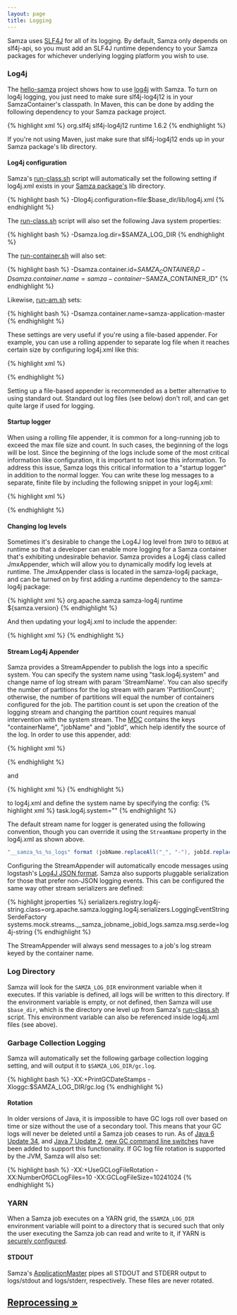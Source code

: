 ```yaml
---
layout: page
title: Logging
---
```

<!--
   Licensed to the Apache Software Foundation (ASF) under one or more
   contributor license agreements.  See the NOTICE file distributed with
   this work for additional information regarding copyright ownership.
   The ASF licenses this file to You under the Apache License, Version 2.0
   (the "License"); you may not use this file except in compliance with
   the License.  You may obtain a copy of the License at

       http://www.apache.org/licenses/LICENSE-2.0

   Unless required by applicable law or agreed to in writing, software
   distributed under the License is distributed on an "AS IS" BASIS,
   WITHOUT WARRANTIES OR CONDITIONS OF ANY KIND, either express or implied.
   See the License for the specific language governing permissions and
   limitations under the License.
-->

Samza uses [SLF4J](http://www.slf4j.org/) for all of its logging. By default, Samza only depends on slf4j-api, so you must add an SLF4J runtime dependency to your Samza packages for whichever underlying logging platform you wish to use.

### Log4j

The [hello-samza](/startup/hello-samza/{{site.version}}) project shows how to use [log4j](http://logging.apache.org/log4j/1.2/) with Samza. To turn on log4j logging, you just need to make sure slf4j-log4j12 is in your SamzaContainer's classpath. In Maven, this can be done by adding the following dependency to your Samza package project.

{% highlight xml %}
<dependency>
  <groupId>org.slf4j</groupId>
  <artifactId>slf4j-log4j12</artifactId>
  <scope>runtime</scope>
  <version>1.6.2</version>
</dependency>
{% endhighlight %}

If you're not using Maven, just make sure that slf4j-log4j12 ends up in your Samza package's lib directory.

#### Log4j configuration

Samza's [run-class.sh](packaging.html) script will automatically set the following setting if log4j.xml exists in your [Samza package's](packaging.html) lib directory.

{% highlight bash %}
-Dlog4j.configuration=file:$base_dir/lib/log4j.xml
{% endhighlight %}

The [run-class.sh](packaging.html) script will also set the following Java system properties:

{% highlight bash %}
-Dsamza.log.dir=$SAMZA_LOG_DIR
{% endhighlight %}

The [run-container.sh](packaging.html) will also set:

{% highlight bash %}
-Dsamza.container.id=$SAMZA_CONTAINER_ID -Dsamza.container.name=samza-container-$SAMZA_CONTAINER_ID"
{% endhighlight %}

Likewise, [run-am.sh](packaging.html) sets:

{% highlight bash %}
-Dsamza.container.name=samza-application-master
{% endhighlight %}

These settings are very useful if you're using a file-based appender. For example, you can use a rolling appender to separate log file when it reaches certain size by configuring log4j.xml like this:

{% highlight xml %}
<appender name="RollingAppender" class="org.apache.log4j.RollingFileAppender">
   <param name="File" value="${samza.log.dir}/${samza.container.name}.log" />
   <param name="MaxFileSize" value="256MB" />
   <param name="MaxBackupIndex" value="20" />
   <layout class="org.apache.log4j.PatternLayout">
    <param name="ConversionPattern" value="%d{yyyy-MM-dd HH:mm:ss.SSS} [%t] %c{1} [%p] %m%n" />
   </layout>
</appender>
{% endhighlight %}

Setting up a file-based appender is recommended as a better alternative to using standard out. Standard out log files (see below) don't roll, and can get quite large if used for logging.

#### Startup logger
When using a rolling file appender, it is common for a long-running job to exceed the max file size and count. In such cases, the beginning of the logs will be lost. Since the beginning of the logs include some of the most critical information like configuration, it is important to not lose this information. To address this issue, Samza logs this critical information to a "startup logger" in addition to the normal logger. You can write these log messages to a separate, finite file by including the following snippet in your log4j.xml: 

{% highlight xml %}
<appender name="StartupAppender" class="org.apache.log4j.RollingFileAppender">
   <param name="File" value="${samza.log.dir}/${samza.container.name}-startup.log" />
   <param name="MaxFileSize" value="256MB" />
   <param name="MaxBackupIndex" value="1" />
   <layout class="org.apache.log4j.PatternLayout">
    <param name="ConversionPattern" value="%d{yyyy-MM-dd HH:mm:ss.SSS} [%t] %c{1} [%p] %m%n" />
   </layout>
</appender>
<logger name="STARTUP_LOGGER" additivity="false">
   <level value="info" />
   <appender-ref ref="StartupAppender"/>
</logger>
{% endhighlight %}

#### Changing log levels

Sometimes it's desirable to change the Log4J log level from `INFO` to `DEBUG` at runtime so that a developer can enable more logging for a Samza container that's exhibiting undesirable behavior. Samza provides a Log4j class called JmxAppender, which will allow you to dynamically modify log levels at runtime. The JmxAppender class is located in the samza-log4j package, and can be turned on by first adding a runtime dependency to the samza-log4j package:

{% highlight xml %}
<dependency>
  <groupId>org.apache.samza</groupId>
  <artifactId>samza-log4j</artifactId>
  <scope>runtime</scope>
  <version>${samza.version}</version>
</dependency>
{% endhighlight %}

And then updating your log4j.xml to include the appender:

{% highlight xml %}
<appender name="jmx" class="org.apache.samza.logging.log4j.JmxAppender" />
{% endhighlight %}

#### Stream Log4j Appender

Samza provides a StreamAppender to publish the logs into a specific system. You can specify the system name using "task.log4j.system" and change name of log stream with param 'StreamName'. You can also specify the number of partitions for the log stream with param 'PartitionCount'; otherwise, the number of partitions will equal the number of containers configured for the job. The partition count is set upon the creation of the logging stream and changing the partition count requires manual intervention with the system stream. The [MDC](http://logback.qos.ch/manual/mdc.html) contains the keys "containerName", "jobName" and "jobId", which help identify the source of the log. In order to use this appender, add:

{% highlight xml %}
<appender name="StreamAppender" class="org.apache.samza.logging.log4j.StreamAppender">
   <!-- optional -->
   <param name="StreamName" value="EpicStreamName"/>
   <!-- optional -->
   <param name="PartitionCount" value="8"/>
   <layout class="org.apache.log4j.PatternLayout">
     <param name="ConversionPattern" value="%X{containerName} %X{jobName} %X{jobId} %d{yyyy-MM-dd HH:mm:ss.SSS} [%t] %c{1} [%p] %m%n" />
   </layout>
</appender>
{% endhighlight %}

and

{% highlight xml %}
<appender-ref ref="StreamAppender"/>
{% endhighlight %}

to log4j.xml and define the system name by specifying the config:
{% highlight xml %}
task.log4j.system="<system-name>"
{% endhighlight %}

The default stream name for logger is generated using the following convention, though you can override it using the `StreamName` property in the log4j.xml as shown above.
```java
"__samza_%s_%s_logs" format (jobName.replaceAll("_", "-"), jobId.replaceAll("_", "-"))
```

Configuring the StreamAppender will automatically encode messages using logstash's [Log4J JSON format](https://github.com/logstash/log4j-jsonevent-layout). Samza also supports pluggable serialization for those that prefer non-JSON logging events. This can be configured the same way other stream serializers are defined:

{% highlight jproperties %}
serializers.registry.log4j-string.class=org.apache.samza.logging.log4j.serializers.LoggingEventStringSerdeFactory
systems.mock.streams.__samza_jobname_jobid_logs.samza.msg.serde=log4j-string
{% endhighlight %}

The StreamAppender will always send messages to a job's log stream keyed by the container name.

### Log Directory

Samza will look for the `SAMZA_LOG_DIR` environment variable when it executes. If this variable is defined, all logs will be written to this directory. If the environment variable is empty, or not defined, then Samza will use `$base_dir`, which is the directory one level up from Samza's [run-class.sh](packaging.html) script. This environment variable can also be referenced inside log4j.xml files (see above).

### Garbage Collection Logging

Samza will automatically set the following garbage collection logging setting, and will output it to `$SAMZA_LOG_DIR/gc.log`.

{% highlight bash %}
-XX:+PrintGCDateStamps -Xloggc:$SAMZA_LOG_DIR/gc.log
{% endhighlight %}

#### Rotation

In older versions of Java, it is impossible to have GC logs roll over based on time or size without the use of a secondary tool. This means that your GC logs will never be deleted until a Samza job ceases to run. As of [Java 6 Update 34](http://www.oracle.com/technetwork/java/javase/2col/6u34-bugfixes-1733379.html), and [Java 7 Update 2](http://www.oracle.com/technetwork/java/javase/7u2-relnotes-1394228.html), [new GC command line switches](http://bugs.sun.com/bugdatabase/view_bug.do?bug_id=6941923) have been added to support this functionality. If GC log file rotation is supported by the JVM, Samza will also set:

{% highlight bash %}
-XX:+UseGCLogFileRotation -XX:NumberOfGCLogFiles=10 -XX:GCLogFileSize=10241024
{% endhighlight %}

### YARN

When a Samza job executes on a YARN grid, the `$SAMZA_LOG_DIR` environment variable will point to a directory that is secured such that only the user executing the Samza job can read and write to it, if YARN is [securely configured](http://hadoop.apache.org/docs/current/hadoop-project-dist/hadoop-common/ClusterSetup.html).

#### STDOUT

Samza's [ApplicationMaster](../yarn/application-master.html) pipes all STDOUT and STDERR output to logs/stdout and logs/stderr, respectively. These files are never rotated.

## [Reprocessing &raquo;](reprocessing.html)
